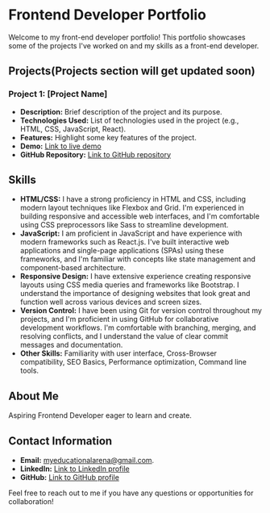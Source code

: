 # Frontend Developer Portfolio

Welcome to my front-end developer portfolio! This portfolio showcases some of the projects I've worked on and my skills as a front-end developer.

## Projects(Projects section will get updated soon)

### Project 1: [Project Name]

- **Description:** Brief description of the project and its purpose.
- **Technologies Used:** List of technologies used in the project (e.g., HTML, CSS, JavaScript, React).
- **Features:** Highlight some key features of the project.
- **Demo:** [Link to live demo](demo_link)
- **GitHub Repository:** [Link to GitHub repository](repo_link)


## Skills

- **HTML/CSS:** I have a strong proficiency in HTML and CSS, including modern layout techniques like Flexbox and Grid. I'm experienced in building responsive and accessible web interfaces, and I'm comfortable using CSS preprocessors like Sass to streamline development.
- **JavaScript:** I am proficient in JavaScript and have experience with modern frameworks such as React.js. I've built interactive web applications and single-page applications (SPAs) using these frameworks, and I'm familiar with concepts like state management and component-based architecture.
- **Responsive Design:** I have extensive experience creating responsive layouts using CSS media queries and frameworks like Bootstrap. I understand the importance of designing websites that look great and function well across various devices and screen sizes.
- **Version Control:** I have been using Git for version control throughout my projects, and I'm proficient in using GitHub for collaborative development workflows. I'm comfortable with branching, merging, and resolving conflicts, and I understand the value of clear commit messages and documentation.
- **Other Skills:** Familiarity with user interface, Cross-Browser compatibility, SEO Basics, Performance optimization, Command line tools.

## About Me

Aspiring Frontend Developer eager to learn and create. 

## Contact Information

- **Email:** myeducationalarena@gmail.com.
- **LinkedIn:** [Link to LinkedIn profile](https://www.linkedin.com/in/harshal-dongare-0a249829a/)
- **GitHub:** [Link to GitHub profile](https://github.com/harshal-dongare)

Feel free to reach out to me if you have any questions or opportunities for collaboration!


